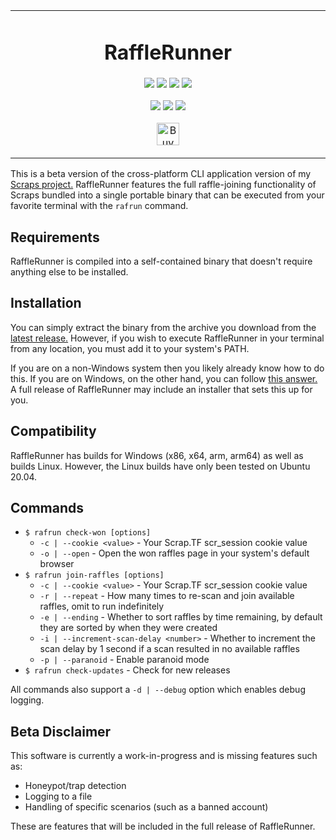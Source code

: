 <p align="center">
	<table>
		<tbody>
			<td align="center">
				<h1>RaffleRunner</h1>
				<p>
					<a href="https://github.com/depthbomb/RaffleRunner/commits"><img src="https://img.shields.io/github/last-commit/depthbomb/RaffleRunner.svg?label=Updated&logo=github&style=flat-square"></a>
					<img src="https://img.shields.io/github/repo-size/depthbomb/RaffleRunner.svg?label=Repo%20Size&logo=github&style=flat-square">
					<a href="https://github.com/depthbomb/RaffleRunner/releases"><img src="https://img.shields.io/github/downloads/depthbomb/RaffleRunner/total.svg?label=Downloads&logo=github&style=flat-square"></a>
					<a href="https://github.com/depthbomb/RaffleRunner/blob/main/LICENSE"><img src="https://img.shields.io/github/license/depthbomb/RaffleRunner.svg?label=License&logo=apache&style=flat-square"></a>
				</p>
				<p>
					<a href="https://github.com/depthbomb/RaffleRunner/releases/latest"><img src="https://img.shields.io/github/release/depthbomb/RaffleRunner.svg?label=Stable&logo=github&style=flat-square"></a>
					<a href="https://github.com/depthbomb/RaffleRunner/releases/latest"><img src="https://img.shields.io/github/release-date/depthbomb/RaffleRunner.svg?label=Released&logo=github&style=flat-square"></a>
					<a href="https://github.com/depthbomb/RaffleRunner/releases/latest"><img src="https://img.shields.io/github/downloads/depthbomb/RaffleRunner/latest/total.svg?label=Downloads&logo=github&style=flat-square"></a>
				</p>
				<p>
					<a href='https://ko-fi.com/O4O1DV77' target='_blank'><img height='36' src='https://cdn.ko-fi.com/cdn/kofi1.png?v=3' alt='Buy Me a Coffee at ko-fi.com' /></a>
				</p>
				<img width="2000" height="0">
			</td>
		</tbody>
	</table>
</p>

This is a beta version of the cross-platform CLI application version of my [Scraps project.](https://github.com/depthbomb/Scraps) RaffleRunner features the full raffle-joining functionality of Scraps bundled into a single portable binary that can be executed from your favorite terminal with the `rafrun` command.

## Requirements

RaffleRunner is compiled into a self-contained binary that doesn't require anything else to be installed.

## Installation

You can simply extract the binary from the archive you download from the [latest release.](https://github.com/depthbomb/RaffleRunner/releases/latest) However, if you wish to execute RaffleRunner in your terminal from any location, you must add it to your system's PATH.

If you are on a non-Windows system then you likely already know how to do this. If you are on Windows, on the other hand, you can follow [this answer.](https://stackoverflow.com/questions/4822400/register-an-exe-so-you-can-run-it-from-any-command-line-in-windows) A full release of RaffleRunner may include an installer that sets this up for you.

## Compatibility

RaffleRunner has builds for Windows (x86, x64, arm, arm64) as well as builds Linux. However, the Linux builds have only been tested on Ubuntu 20.04.

## Commands

- `$ rafrun check-won [options]`
  - `-c | --cookie <value>` - Your Scrap.TF scr_session cookie value
  - `-o | --open` - Open the won raffles page in your system's default browser
- `$ rafrun join-raffles [options]`
  - `-c | --cookie <value>` - Your Scrap.TF scr_session cookie value
  - `-r | --repeat` - How many times to re-scan and join available raffles, omit to run indefinitely
  - `-e | --ending` - Whether to sort raffles by time remaining, by default they are sorted by when they were created
  - `-i | --increment-scan-delay <number>` - Whether to increment the scan delay by 1 second if a scan resulted in no available raffles
  - `-p | --paranoid` - Enable paranoid mode
- `$ rafrun check-updates` - Check for new releases

All commands also support a `-d | --debug` option which enables debug logging.

## Beta Disclaimer

This software is currently a work-in-progress and is missing features such as:

- Honeypot/trap detection
- Logging to a file
- Handling of specific scenarios (such as a banned account)

These are features that will be included in the full release of RaffleRunner.
